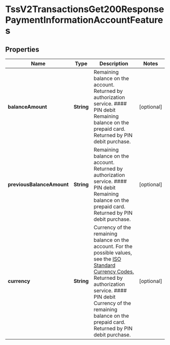 
# TssV2TransactionsGet200ResponsePaymentInformationAccountFeatures

## Properties
Name | Type | Description | Notes
------------ | ------------- | ------------- | -------------
**balanceAmount** | **String** | Remaining balance on the account.  Returned by authorization service.  #### PIN debit Remaining balance on the prepaid card.  Returned by PIN debit purchase.  |  [optional]
**previousBalanceAmount** | **String** | Remaining balance on the account.  Returned by authorization service.  #### PIN debit Remaining balance on the prepaid card.  Returned by PIN debit purchase.  |  [optional]
**currency** | **String** | Currency of the remaining balance on the account. For the possible values, see the [ISO Standard Currency Codes.](http://apps.cybersource.com/library/documentation/sbc/quickref/currencies.pdf)  Returned by authorization service.  #### PIN debit Currency of the remaining balance on the prepaid card.  Returned by PIN debit purchase.  |  [optional]



